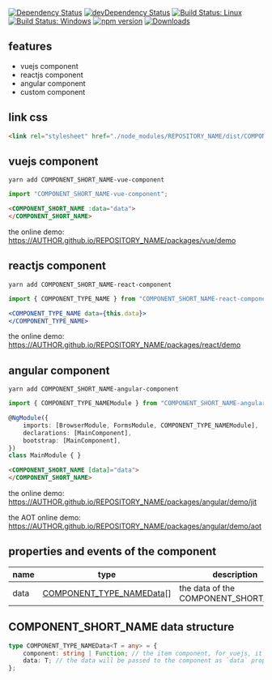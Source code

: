 [![Dependency Status](https://david-dm.org/AUTHOR/REPOSITORY_NAME.svg)](https://david-dm.org/AUTHOR/REPOSITORY_NAME)
[![devDependency Status](https://david-dm.org/AUTHOR/REPOSITORY_NAME/dev-status.svg)](https://david-dm.org/AUTHOR/REPOSITORY_NAME#info=devDependencies)
[![Build Status: Linux](https://travis-ci.org/AUTHOR/REPOSITORY_NAME.svg?branch=master)](https://travis-ci.org/AUTHOR/REPOSITORY_NAME)
[![Build Status: Windows](https://ci.appveyor.com/api/projects/status/github/AUTHOR/REPOSITORY_NAME?branch=master&svg=true)](https://ci.appveyor.com/project/AUTHOR/REPOSITORY_NAME/branch/master)
[![npm version](https://badge.fury.io/js/REPOSITORY_NAME.svg)](https://badge.fury.io/js/REPOSITORY_NAME)
[![Downloads](https://img.shields.io/npm/dm/REPOSITORY_NAME.svg)](https://www.npmjs.com/package/REPOSITORY_NAME)

## features

+ vuejs component
+ reactjs component
+ angular component
+ custom component

## link css

```html
<link rel="stylesheet" href="./node_modules/REPOSITORY_NAME/dist/COMPONENT_SHORT_NAME.min.css" />
```

## vuejs component

`yarn add COMPONENT_SHORT_NAME-vue-component`

```ts
import "COMPONENT_SHORT_NAME-vue-component";
```

```html
<COMPONENT_SHORT_NAME :data="data">
</COMPONENT_SHORT_NAME>
```

the online demo: <https://AUTHOR.github.io/REPOSITORY_NAME/packages/vue/demo>

## reactjs component

`yarn add COMPONENT_SHORT_NAME-react-component`

```ts
import { COMPONENT_TYPE_NAME } from "COMPONENT_SHORT_NAME-react-component";
```

```jsx
<COMPONENT_TYPE_NAME data={this.data}>
</COMPONENT_TYPE_NAME>
```

the online demo: <https://AUTHOR.github.io/REPOSITORY_NAME/packages/react/demo>

## angular component

`yarn add COMPONENT_SHORT_NAME-angular-component`

```ts
import { COMPONENT_TYPE_NAMEModule } from "COMPONENT_SHORT_NAME-angular-component";

@NgModule({
    imports: [BrowserModule, FormsModule, COMPONENT_TYPE_NAMEModule],
    declarations: [MainComponent],
    bootstrap: [MainComponent],
})
class MainModule { }
```

```html
<COMPONENT_SHORT_NAME [data]="data">
</COMPONENT_SHORT_NAME>
```

the online demo: <https://AUTHOR.github.io/REPOSITORY_NAME/packages/angular/demo/jit>

the AOT online demo: <https://AUTHOR.github.io/REPOSITORY_NAME/packages/angular/demo/aot>

## properties and events of the component

name | type | description
--- | --- | ---
data | [COMPONENT_TYPE_NAMEData](#COMPONENT_SHORT_NAME-data-structure)[] | the data of the COMPONENT_SHORT_NAME

## COMPONENT_SHORT_NAME data structure

```ts
type COMPONENT_TYPE_NAMEData<T = any> = {
    component: string | Function; // the item component, for vuejs, it is the component name, for reactjs, it is the class object
    data: T; // the data will be passed to the component as `data` props
};
```
